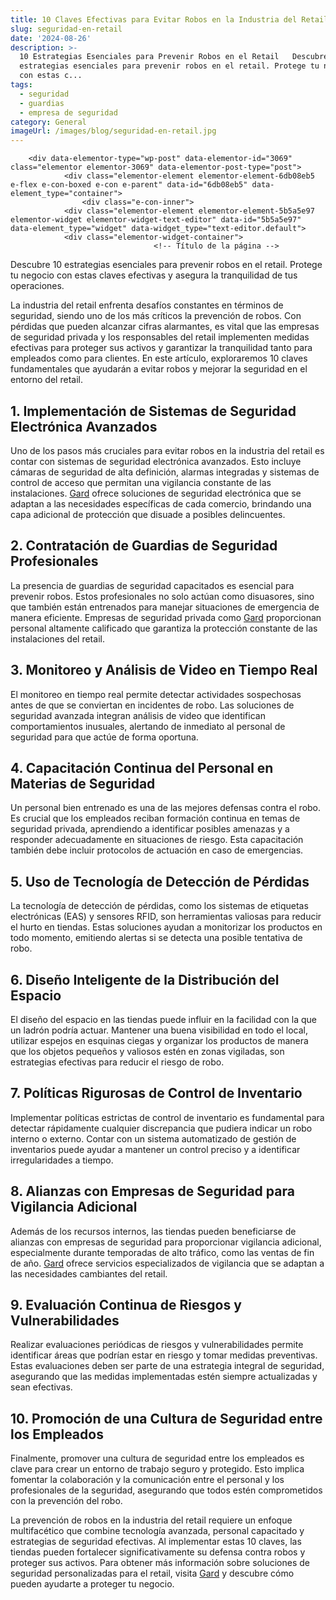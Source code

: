 ```yaml
---
title: 10 Claves Efectivas para Evitar Robos en la Industria del Retail
slug: seguridad-en-retail
date: '2024-08-26'
description: >-
  10 Estrategias Esenciales para Prevenir Robos en el Retail   Descubre 10
  estrategias esenciales para prevenir robos en el retail. Protege tu negocio
  con estas c...
tags:
  - seguridad
  - guardias
  - empresa de seguridad
category: General
imageUrl: /images/blog/seguridad-en-retail.jpg
---
```


		<div data-elementor-type="wp-post" data-elementor-id="3069" class="elementor elementor-3069" data-elementor-post-type="post">
				<div class="elementor-element elementor-element-6db08eb5 e-flex e-con-boxed e-con e-parent" data-id="6db08eb5" data-element_type="container">
					<div class="e-con-inner">
				<div class="elementor-element elementor-element-5b5a5e97 elementor-widget elementor-widget-text-editor" data-id="5b5a5e97" data-element_type="widget" data-widget_type="text-editor.default">
				<div class="elementor-widget-container">
									<!-- Título de la página -->
<title>10 Estrategias Esenciales para Prevenir Robos en el Retail</title>

<!-- Introducción -->
<p>Descubre 10 estrategias esenciales para prevenir robos en el retail. Protege tu negocio con estas claves efectivas y asegura la tranquilidad de tus operaciones.</p>
<p>La industria del retail enfrenta desafíos constantes en términos de seguridad, siendo uno de los más críticos la prevención de robos. Con pérdidas que pueden alcanzar cifras alarmantes, es vital que las empresas de seguridad privada y los responsables del retail implementen medidas efectivas para proteger sus activos y garantizar la tranquilidad tanto para empleados como para clientes. En este artículo, exploraremos 10 claves fundamentales que ayudarán a evitar robos y mejorar la seguridad en el entorno del retail.</p>

<!-- Estrategia 1: Implementación de Sistemas de Seguridad Electrónica Avanzados -->
<h2 id="sistemas-seguridad-electronica-retail">1. Implementación de Sistemas de Seguridad Electrónica Avanzados</h2>
<p>Uno de los pasos más cruciales para evitar robos en la industria del retail es contar con sistemas de seguridad electrónica avanzados. Esto incluye cámaras de seguridad de alta definición, alarmas integradas y sistemas de control de acceso que permitan una vigilancia constante de las instalaciones. <a href="/servicios/seguridad-electronica">Gard</a> ofrece soluciones de seguridad electrónica que se adaptan a las necesidades específicas de cada comercio, brindando una capa adicional de protección que disuade a posibles delincuentes.</p>

<!-- Estrategia 2: Contratación de Guardias de Seguridad Profesionales -->
<h2 id="guardias-seguridad-profesionales-retail">2. Contratación de Guardias de Seguridad Profesionales</h2>
<p>La presencia de guardias de seguridad capacitados es esencial para prevenir robos. Estos profesionales no solo actúan como disuasores, sino que también están entrenados para manejar situaciones de emergencia de manera eficiente. Empresas de seguridad privada como <a href="/servicios/guardias-de-seguridad">Gard</a> proporcionan personal altamente calificado que garantiza la protección constante de las instalaciones del retail.</p>

<!-- Estrategia 3: Monitoreo y Análisis de Video en Tiempo Real -->
<h2 id="monitoreo-video-tiempo-real-retail">3. Monitoreo y Análisis de Video en Tiempo Real</h2>
<p>El monitoreo en tiempo real permite detectar actividades sospechosas antes de que se conviertan en incidentes de robo. Las soluciones de seguridad avanzada integran análisis de video que identifican comportamientos inusuales, alertando de inmediato al personal de seguridad para que actúe de forma oportuna.</p>

<!-- Estrategia 4: Capacitación Continua del Personal en Materias de Seguridad -->
<h2 id="capacitacion-continua-personal-seguridad-retail">4. Capacitación Continua del Personal en Materias de Seguridad</h2>
<p>Un personal bien entrenado es una de las mejores defensas contra el robo. Es crucial que los empleados reciban formación continua en temas de seguridad privada, aprendiendo a identificar posibles amenazas y a responder adecuadamente en situaciones de riesgo. Esta capacitación también debe incluir protocolos de actuación en caso de emergencias.</p>

<!-- Estrategia 5: Uso de Tecnología de Detección de Pérdidas -->
<h2 id="tecnologia-deteccion-perdidas-retail">5. Uso de Tecnología de Detección de Pérdidas</h2>
<p>La tecnología de detección de pérdidas, como los sistemas de etiquetas electrónicas (EAS) y sensores RFID, son herramientas valiosas para reducir el hurto en tiendas. Estas soluciones ayudan a monitorizar los productos en todo momento, emitiendo alertas si se detecta una posible tentativa de robo.</p>

<!-- Estrategia 6: Diseño Inteligente de la Distribución del Espacio -->
<h2 id="diseno-inteligente-espacio-retail">6. Diseño Inteligente de la Distribución del Espacio</h2>
<p>El diseño del espacio en las tiendas puede influir en la facilidad con la que un ladrón podría actuar. Mantener una buena visibilidad en todo el local, utilizar espejos en esquinas ciegas y organizar los productos de manera que los objetos pequeños y valiosos estén en zonas vigiladas, son estrategias efectivas para reducir el riesgo de robo.</p>

<!-- Estrategia 7: Políticas Rigurosas de Control de Inventario -->
<h2 id="control-inventario-retail">7. Políticas Rigurosas de Control de Inventario</h2>
<p>Implementar políticas estrictas de control de inventario es fundamental para detectar rápidamente cualquier discrepancia que pudiera indicar un robo interno o externo. Contar con un sistema automatizado de gestión de inventarios puede ayudar a mantener un control preciso y a identificar irregularidades a tiempo.</p>

<!-- Estrategia 8: Alianzas con Empresas de Seguridad para Vigilancia Adicional -->
<h2 id="alianzas-empresas-seguridad-retail">8. Alianzas con Empresas de Seguridad para Vigilancia Adicional</h2>
<p>Además de los recursos internos, las tiendas pueden beneficiarse de alianzas con empresas de seguridad para proporcionar vigilancia adicional, especialmente durante temporadas de alto tráfico, como las ventas de fin de año. <a href="https://gard.cl" rel="noopener noreferrer" target="_blank">Gard</a> ofrece servicios especializados de vigilancia que se adaptan a las necesidades cambiantes del retail.</p>

<!-- Estrategia 9: Evaluación Continua de Riesgos y Vulnerabilidades -->
<h2 id="evaluacion-riesgos-vulnerabilidades-retail">9. Evaluación Continua de Riesgos y Vulnerabilidades</h2>
<p>Realizar evaluaciones periódicas de riesgos y vulnerabilidades permite identificar áreas que podrían estar en riesgo y tomar medidas preventivas. Estas evaluaciones deben ser parte de una estrategia integral de seguridad, asegurando que las medidas implementadas estén siempre actualizadas y sean efectivas.</p>

<!-- Estrategia 10: Promoción de una Cultura de Seguridad entre los Empleados -->
<h2 id="cultura-seguridad-empleados-retail">10. Promoción de una Cultura de Seguridad entre los Empleados</h2>
<p>Finalmente, promover una cultura de seguridad entre los empleados es clave para crear un entorno de trabajo seguro y protegido. Esto implica fomentar la colaboración y la comunicación entre el personal y los profesionales de la seguridad, asegurando que todos estén comprometidos con la prevención del robo.</p>

<!-- Conclusión -->
<p>La prevención de robos en la industria del retail requiere un enfoque multifacético que combine tecnología avanzada, personal capacitado y estrategias de seguridad efectivas. Al implementar estas 10 claves, las tiendas pueden fortalecer significativamente su defensa contra robos y proteger sus activos. Para obtener más información sobre soluciones de seguridad personalizadas para el retail, visita <a href="https://gard.cl" rel="noopener noreferrer" target="_blank">Gard</a> y descubre cómo pueden ayudarte a proteger tu negocio.</p>
								</div>
				</div>
					</div>
				</div>
				</div>
		
